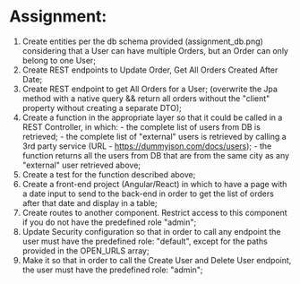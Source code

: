 # Assignment:

1. Create entities per the db schema provided (assignment_db.png) considering that a User can have multiple Orders, but an Order can only belong to one User;
2. Create REST endpoints to Update Order, Get All Orders Created After Date;
3. Create REST endpoint to get All Orders for a User; (overwrite the Jpa method with a native query && return all orders without the "client" property without creating a separate DTO); 
4. Create a function in the appropriate layer so that it could be called in a REST Controller, in which:
       - the complete list of users from DB is retrieved;
       - the complete list of "external" users is retrieved by calling a 3rd party service (URL - https://dummyjson.com/docs/users);
       - the function returns all the users from DB that are from the same city as any "external" user retrieved above;
5. Create a test for the function described above;
6. Create a front-end project (Angular/React) in which to have a page with a date input to send to the back-end in order to get the list of orders after that date and display in a table;
7. Create routes to another component. Restrict access to this component if you do not have the predefined role "admin";
8. Update Security configuration so that in order to call any endpoint the user must have the predefined role: "default", except for the paths provided in the OPEN_URLS array;
9. Make it so that in order to call the Create User and Delete User endpoint, the user must have the predefined role: "admin";